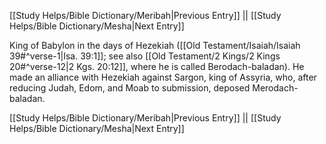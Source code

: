 [[Study Helps/Bible Dictionary/Meribah|Previous Entry]]  ||  [[Study Helps/Bible Dictionary/Mesha|Next Entry]]

 King of Babylon in the days of Hezekiah ([[Old Testament/Isaiah/Isaiah 39#^verse-1|Isa. 39:1]]; see also [[Old Testament/2 Kings/2 Kings 20#^verse-12|2 Kgs. 20:12]], where he is called Berodach-baladan). He made an alliance with Hezekiah against Sargon, king of Assyria, who, after reducing Judah, Edom, and Moab to submission, deposed Merodach-baladan.

[[Study Helps/Bible Dictionary/Meribah|Previous Entry]]  ||  [[Study Helps/Bible Dictionary/Mesha|Next Entry]]